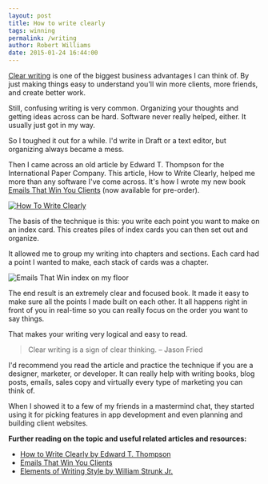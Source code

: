 ```yaml
---
layout: post
title: How to write clearly
tags: winning
permalink: /writing
author: Robert Williams
date: 2015-01-24 16:44:00
---
```



[Clear writing](http://emailsthatwin.com) is one of the biggest business advantages I can think of. By just making things easy to understand you'll win more clients, more friends, and create better work. 

Still, confusing writing is very common. Organizing your thoughts and getting ideas across can be hard. Software never really helped, either. It usually just got in my way.

So I toughed it out for a while. I'd write in Draft or a text editor, but organizing always became a mess.

Then I came across an old article by Edward T. Thompson for the International Paper Company. This article, How to Write Clearly, helped me more than any software I've come across. It's how I wrote my new book [Emails That Win You Clients](http://emailsthatwin.com) (now available for pre-order).

[![How To Write Clearly](http://knowingwhattosay.com/assets/images/clear-writing.png)](http://knowingwhattosay.com/assets/downloads/writing-clearly.pdf)

The basis of the technique is this: you write each point you want to make on an index card. This creates piles of index cards you can then set out and organize.

It allowed me to group my writing into chapters and sections. Each card had a point I wanted to make, each stack of cards was a chapter. 

![Emails That Win index on my floor](http://knowingwhattosay.com/assets/images/etw-index-cards.png)

The end result is an extremely clear and focused book. It made it easy to make sure all the points I made built on each other. It all happens right in front of you in real-time so you can really focus on the order you want to say things.

That makes your writing very logical and easy to read.

> Clear writing is a sign of clear thinking. – Jason Fried

I'd recommend you read the article and practice the technique if you are a designer, marketer, or developer. It can really help with writing books, blog posts, emails, sales copy and virtually every type of marketing you can think of.

When I showed it to a few of my friends in a mastermind chat, they started using it for picking features in app development and even planning and building client websites.




**Further reading on the topic and useful related articles and resources:**

- [How to Write Clearly by Edward T. Thompson](/assets/downloads/writing-clearly.pdf)
- [Emails That Win You Clients](http://emailsthatwin.com)
- [Elements of Writing Style by William Strunk Jr.](http://www.amazon.com/gp/product/020530902X/ref=as_li_tl?ie=UTF8&camp=1789&creative=9325&creativeASIN=020530902X&linkCode=as2&tag=workshop0a2-20&linkId=MVGVTGFX6AXJSI7F)
